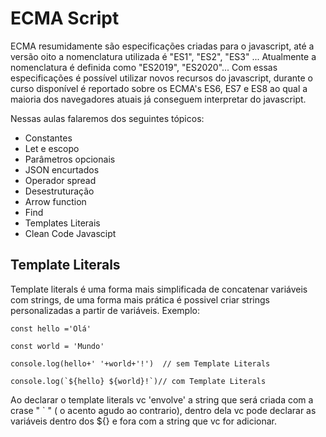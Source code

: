 # ECMA Script

ECMA resumidamente são especificações criadas para o javascript, até a versão oito a nomenclatura utilizada é "ES1", "ES2", "ES3" ...
Atualmente a nomenclatura é definida como "ES2019", "ES2020"...
Com essas especificações é possível utilizar novos recursos do javascript, durante o curso disponível é reportado sobre os ECMA's ES6, ES7 e ES8 ao qual a maioria dos navegadores atuais já conseguem interpretar do javascript.

Nessas aulas falaremos dos seguintes tópicos:

- Constantes
- Let e escopo
- Parâmetros opcionais
- JSON encurtados
- Operador spread
- Desestruturação
- Arrow function
- Find
- Templates Literais
- Clean Code Javascipt

## Template Literals

Template literals é uma forma mais simplificada de concatenar variáveis com strings, de uma forma mais prática é possivel criar strings personalizadas a partir de variáveis. Exemplo:

```
const hello ='Olá'

const world = 'Mundo'

console.log(hello+' '+world+'!')  // sem Template Literals

console.log(`${hello} ${world}!`)// com Template Literals

```

Ao declarar o template literals vc 'envolve' a string que será criada com a crase " ` " ( o acento agudo ao contrario), dentro dela vc pode declarar as variáveis dentro dos ${} e fora com a string que vc for adicionar.

